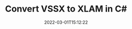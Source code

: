 ---
############################# Static ############################
layout: "auto-gen-conversion"
date: 2022-03-01T15:12:22
draft: false
otherformats: doc docm docx dot dotm dotx epub md odt ott pdf rtf tex txt vdx vsdm vsdx vssm vssx vstm vstx vsx vtx xps
breadcrumb: VSSX to XLAM in C#

############################# Head ############################
head_title: "VSSX to XLAM Converter in C#"
head_description: "Convert VSSX to XLAM in .NET using a few lines of code. Use the GroupDocs Document Conversion API to convert over 160 file formats."

############################# Header ############################
title: "Convert VSSX to XLAM in C#"
description: "VSSX to XLAM conversion with a few lines of .NET code"
bg_image: "https://cms.admin.containerize.com/templates/aspose/App_Themes/V3/images/bg/header1.png"
bg_overlay: false
button:
    enable: true

############################# SubMenu ############################
submenu:
    enable: true

    left:
        img_alt: "GroupDocs.Conversion for .NET"
        image: "https://cms.admin.containerize.com/templates/groupdocs/images/product-logos/90x90-noborder/groupdocs-conversion-net.png"
        product: "GroupDocs.Conversion"
        platform: ".NET"

    

############################# About ############################
about:
    enable: true
    title: "About GroupDocs.Conversion для .NET API"
    content: |
        [GroupDocs.Conversion for .NET](https://products.groupdocs.com/conversion/net/) can be used to convert Microsoft Word, Excel, PowerPoint, PDF, Visio and other formats. GroupDocs.Conversion is a standalone API that is suitable for back-end and internal systems where high performance is required. It does not depend on any software such as Microsoft or Open Office.
    

overview:
    enable: true
    content: |
        Convert your VSSX files to XLAM in .NET easily. You can use just a couple of C# code lines in any platform of your choice like - Windows, Linux, macOS.
        You can try VSSX to XLAM conversion for free and evaluate conversion results quality.
        Along with simple file conversion scenarios you can try more advanced options for loading source VSSX file and for saving output XLAM result. 
        
        For example, for the source VSSX file you may use the following load options:

        * auto-detect file format;
        * specify password for protected files (if file format supports it);
        * replace missing fonts to preserve document appearance.
        
        There are also advanced convert options for the XLAM file:

        * convert specific document page or page range;
        * add a watermark to the converted XLAM file.

        Once conversion is completed you can save your XLAM file to the local file path or any third-party storage like FTP, Amazon S3, Google Drive, Dropbox etc.
        Please note - to convert VSSX to XLAM there is no need for any additional software installed - like MS Office, Open Office, Adobe Acrobat Reader etc. 


############################# Steps ############################
steps:
    enable: true
    title_left: "Steps to convert VSSX to XLAM in C#"
    content_left: |
        [GroupDocs.Conversion](https://products.groupdocs.com/conversion/net/) makes it easy for developers to convert a VSSX file to XLAM with a few lines of code.

        * Create an instance of the Converter class and provide the file VSSX with the full path
        * Create and set ConvertOptions for XLAM type.
        * Call the Converter.Convert method and pass the full path and format (XLAM) as a parameter
        
    title_right: "System Requirements"
    content_right: |
        Basic conversion with GroupDocs.Conversion for .NET can be done in just a few simple steps. Our APIs are supported on all major platforms and operating systems. Before executing the code below, make sure you have the following prerequisites installed on your system.

        * Operating systems: Microsoft Windows, Linux, MacOS
        * Development environments: Microsoft Visual Studio, Xamarin, MonoDevelop
        * Frameworks: .NET Framework, .NET Standard, .NET Core, Mono
        * Get the latest GroupDocs.Conversion for .NET from [Nuget](https://www.nuget.org/packages/groupdocs.conversion)
        
    code: |
        ```cs
        // Load VSSX file
        var converter = new GroupDocs.Conversion.Converter("template.vssx");
        // Set conversion parameters for XLAM format
        var convertOptions = converter.GetPossibleConversions()["xlam"].ConvertOptions;
        // Convert to XLAM format
        converter.Convert("output.xlam", convertOptions);        
        ```
        
demos:
    enable: true
    title: "VSSX to XLAM Live Demo"
    content: |
       Convert VSSX to XLAM now by visiting the [GroupDocs.Conversion App](https://products.groupdocs.app/conversion/family) website. Online demo has the following advantages
          

more_formats:
    enable: true
    title: "Other supported transformations VSSX"
    content: "You can also convert VSSX to many other file formats. Please see the list below."
       
       
back_to_top:
    enable: true
---